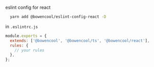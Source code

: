 eslint config for react

```bash
  yarn add @bowencool/eslint-config-react -D
```

in `.eslintrc.js`

```js
module.exports = {
  extends: ['@bowencool', '@bowencool/ts', '@bowencool/react'],
  rules: {
    // your rules
  },
};
```
